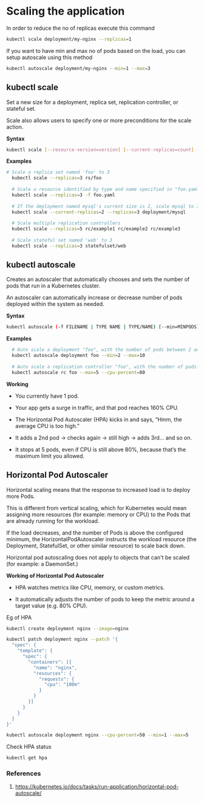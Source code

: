 # Scaling the application

In order to reduce the no of replicas execute this command

```bash
kubectl scale deployment/my-nginx --replicas=1
```

If you want to have min and max no of pods based on the load, you can setup autoscale using this method

```bash
kubectl autoscale deployment/my-nginx --min=1 --max=3
```

## kubectl scale

Set a new size for a deployment, replica set, replication controller, or stateful set.

Scale also allows users to specify one or more preconditions for the scale action.

**Syntax**

```bash
kubectl scale [--resource-version=version] [--current-replicas=count] --replicas=COUNT (-f FILENAME | TYPE NAME)

```

**Examples**

```bash
# Scale a replica set named 'foo' to 3
  kubectl scale --replicas=3 rs/foo
  
  # Scale a resource identified by type and name specified in "foo.yaml" to 3
  kubectl scale --replicas=3 -f foo.yaml
  
  # If the deployment named mysql's current size is 2, scale mysql to 3
  kubectl scale --current-replicas=2 --replicas=3 deployment/mysql
  
  # Scale multiple replication controllers
  kubectl scale --replicas=5 rc/example1 rc/example2 rc/example3
  
  # Scale stateful set named 'web' to 3
  kubectl scale --replicas=3 statefulset/web

```

## kubectl autoscale

Creates an autoscaler that automatically chooses and sets the number of pods that run in a Kubernetes cluster.


An autoscaler can automatically increase or decrease number of pods deployed within the system as needed.

**Syntax**

```bash
kubectl autoscale (-f FILENAME | TYPE NAME | TYPE/NAME) [--min=MINPODS] --max=MAXPODS [--cpu-percent=CPU]
```

**Examples**

```bash
  # Auto scale a deployment "foo", with the number of pods between 2 and 10, no target CPU utilization specified so a default autoscaling policy will be used
  kubectl autoscale deployment foo --min=2 --max=10
  
  # Auto scale a replication controller "foo", with the number of pods between 1 and 5, target CPU utilization at 80%
  kubectl autoscale rc foo --max=5 --cpu-percent=80
```

**Working**

- You currently have 1 pod.

- Your app gets a surge in traffic, and that pod reaches 160% CPU.

- The Horizontal Pod Autoscaler (HPA) kicks in and says, “Hmm, the average CPU is too high.”

- It adds a 2nd pod → checks again → still high → adds 3rd... and so on.

- It stops at 5 pods, even if CPU is still above 80%, because that’s the maximum limit you allowed.

## Horizontal Pod Autoscaler

Horizontal scaling means that the response to increased load is to deploy more Pods.

This is different from vertical scaling, which for Kubernetes would mean assigning more resources (for example: memory or CPU) to the Pods that are already running for the workload.

If the load decreases, and the number of Pods is above the configured minimum, the HorizontalPodAutoscaler instructs the workload resource (the Deployment, StatefulSet, or other similar resource) to scale back down.

Horizontal pod autoscaling does not apply to objects that can't be scaled (for example: a DaemonSet.)

**Working of Horizontal Pod Autoscaler**

- HPA watches metrics like CPU, memory, or custom metrics.

- It automatically adjusts the number of pods to keep the metric around a target value (e.g. 80% CPU).

Eg of HPA

```bash
kubectl create deployment nginx --image=nginx

kubectl patch deployment nginx --patch '{
  "spec": {
    "template": {
      "spec": {
        "containers": [{
          "name": "nginx",
          "resources": {
            "requests": {
              "cpu": "100m"
            }
          }
        }]
      }
    }
  }
}'

```

```bash
kubectl autoscale deployment nginx --cpu-percent=50 --min=1 --max=5
```

Check HPA status

```bash
kubectl get hpa
```


### References

1. https://kubernetes.io/docs/tasks/run-application/horizontal-pod-autoscale/